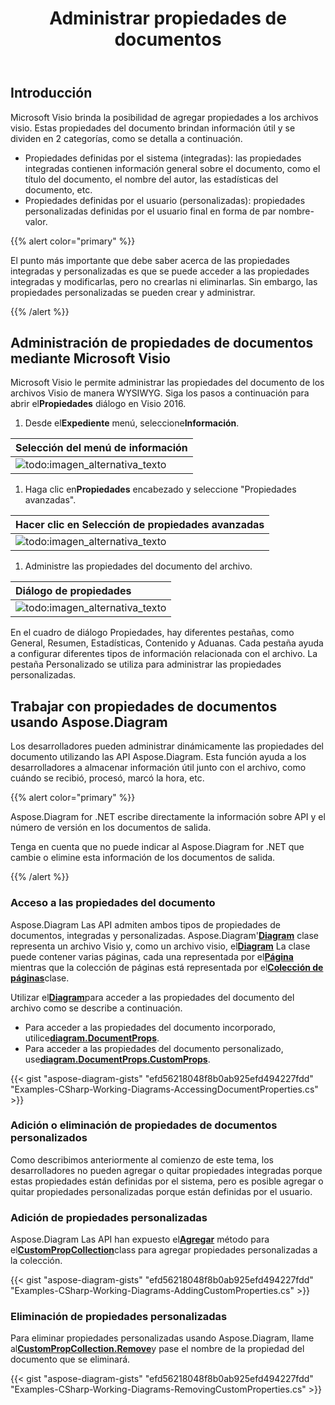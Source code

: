 ﻿---
title: Administrar propiedades de documentos
linktitle: Propiedades del documento
type: docs
weight: 80
url: /es/net/document-properties/
aliases: [/net/document-properties/]
description: Administre las propiedades del documento de los archivos visio.
---
## **Introducción**

Microsoft Visio brinda la posibilidad de agregar propiedades a los archivos visio. Estas propiedades del documento brindan información útil y se dividen en 2 categorías, como se detalla a continuación.

- Propiedades definidas por el sistema (integradas): las propiedades integradas contienen información general sobre el documento, como el título del documento, el nombre del autor, las estadísticas del documento, etc.
- Propiedades definidas por el usuario (personalizadas): propiedades personalizadas definidas por el usuario final en forma de par nombre-valor.

{{% alert color="primary" %}}

El punto más importante que debe saber acerca de las propiedades integradas y personalizadas es que se puede acceder a las propiedades integradas y modificarlas, pero no crearlas ni eliminarlas. Sin embargo, las propiedades personalizadas se pueden crear y administrar.

{{% /alert %}}

## **Administración de propiedades de documentos mediante Microsoft Visio**

 Microsoft Visio le permite administrar las propiedades del documento de los archivos Visio de manera WYSIWYG. Siga los pasos a continuación para abrir el**Propiedades** diálogo en Visio 2016.

1.  Desde el**Expediente** menú, seleccione**Información**.

|**Selección del menú de información**|
|:- |
|![todo:imagen_alternativa_texto](managing-document-properties_1.png)|
1.  Haga clic en**Propiedades** encabezado y seleccione "Propiedades avanzadas".

|**Hacer clic en Selección de propiedades avanzadas**|
|:- |
|![todo:imagen_alternativa_texto](managing-document-properties_2.png)|
1. Administre las propiedades del documento del archivo.

|**Diálogo de propiedades**|
|:- |
|![todo:imagen_alternativa_texto](managing-document-properties_3.png)|
En el cuadro de diálogo Propiedades, hay diferentes pestañas, como General, Resumen, Estadísticas, Contenido y Aduanas. Cada pestaña ayuda a configurar diferentes tipos de información relacionada con el archivo. La pestaña Personalizado se utiliza para administrar las propiedades personalizadas.

## **Trabajar con propiedades de documentos usando Aspose.Diagram**

Los desarrolladores pueden administrar dinámicamente las propiedades del documento utilizando las API Aspose.Diagram. Esta función ayuda a los desarrolladores a almacenar información útil junto con el archivo, como cuándo se recibió, procesó, marcó la hora, etc.

{{% alert color="primary" %}}

Aspose.Diagram for .NET escribe directamente la información sobre API y el número de versión en los documentos de salida.

Tenga en cuenta que no puede indicar al Aspose.Diagram for .NET que cambie o elimine esta información de los documentos de salida.

{{% /alert %}}

### **Acceso a las propiedades del documento**

 Aspose.Diagram Las API admiten ambos tipos de propiedades de documentos, integradas y personalizadas. Aspose.Diagram'[**Diagram**](https://reference.aspose.com/diagram/net/aspose.diagram/Diagram) clase representa un archivo Visio y, como un archivo visio, el[**Diagram**](https://reference.aspose.com/diagram/net/aspose.diagram/Diagram) La clase puede contener varias páginas, cada una representada por el[**Página**](https://reference.aspose.com/diagram/net/aspose.diagram/page) mientras que la colección de páginas está representada por el[**Colección de páginas**](https://reference.aspose.com/diagram/net/aspose.diagram/pagecollection)clase.

 Utilizar el[**Diagram**](https://reference.aspose.com/diagram/net/aspose.diagram/Diagram)para acceder a las propiedades del documento del archivo como se describe a continuación.

- Para acceder a las propiedades del documento incorporado, utilice[**diagram.DocumentProps**](https://reference.aspose.com/diagram/net/aspose.diagram/documentproperties).
-  Para acceder a las propiedades del documento personalizado, use[**diagram.DocumentProps.CustomProps**](https://reference.aspose.com/diagram/net/aspose.diagram/documentproperties/properties/customprops).

{{< gist "aspose-diagram-gists" "efd56218048f8b0ab925efd494227fdd" "Examples-CSharp-Working-Diagrams-AccessingDocumentProperties.cs" >}}

### **Adición o eliminación de propiedades de documentos personalizados**

Como describimos anteriormente al comienzo de este tema, los desarrolladores no pueden agregar o quitar propiedades integradas porque estas propiedades están definidas por el sistema, pero es posible agregar o quitar propiedades personalizadas porque están definidas por el usuario.

### **Adición de propiedades personalizadas**

 Aspose.Diagram Las API han expuesto el[**Agregar**](https://reference.aspose.com/diagram/net/aspose.diagram/custompropcollection/methods/add) método para el[**CustomPropCollection**](https://reference.aspose.com/diagram/net/aspose.diagram/custompropcollection)class para agregar propiedades personalizadas a la colección.

{{< gist "aspose-diagram-gists" "efd56218048f8b0ab925efd494227fdd" "Examples-CSharp-Working-Diagrams-AddingCustomProperties.cs" >}}

### **Eliminación de propiedades personalizadas**

 Para eliminar propiedades personalizadas usando Aspose.Diagram, llame al[**CustomPropCollection.Remove**](https://reference.aspose.com/diagram/net/aspose.diagram/custompropcollection/methods/remove)y pase el nombre de la propiedad del documento que se eliminará.

{{< gist "aspose-diagram-gists" "efd56218048f8b0ab925efd494227fdd" "Examples-CSharp-Working-Diagrams-RemovingCustomProperties.cs" >}}
